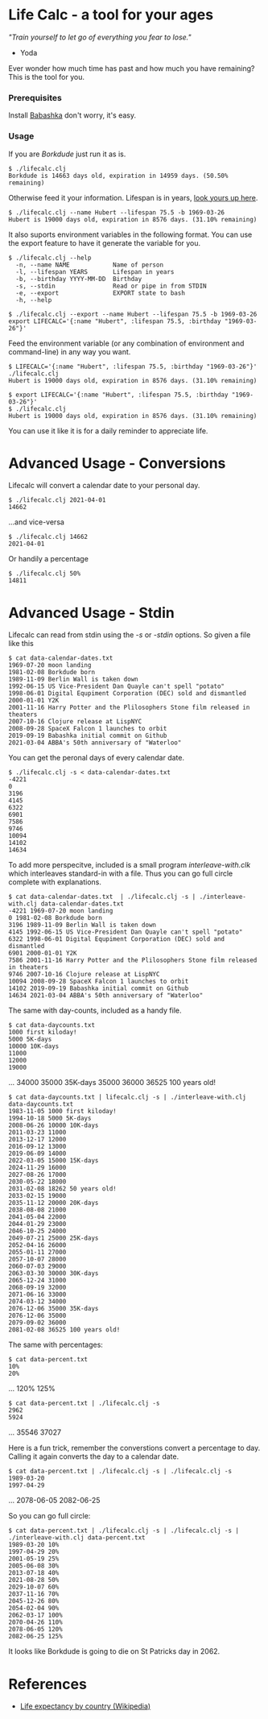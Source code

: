 # Life Calc - a tool for your ages

*"Train yourself to let go of everything you fear to lose."*  
- Yoda

Ever wonder how much time has past and how much you have remaining?  This is the tool for you.

### Prerequisites

Install [Babashka](https://github.com/babashka/babashka#installation) don't worry, it's easy.

### Usage

If you are _Borkdude_ just run it as is.

    $ ./lifecalc.clj 
    Borkdude is 14663 days old, expiration in 14959 days. (50.50% remaining)

Otherwise feed it your information.  Lifespan is in years, [look yours up here](https://en.wikipedia.org/wiki/List_of_countries_by_life_expectancy).

    $ ./lifecalc.clj --name Hubert --lifespan 75.5 -b 1969-03-26
    Hubert is 19000 days old, expiration in 8576 days. (31.10% remaining)

It also suports environment variables in the following format.  You can use the export feature to have it generate the variable for you.

    $ ./lifecalc.clj --help
      -n, --name NAME            Name of person
      -l, --lifespan YEARS       Lifespan in years
      -b, --birthday YYYY-MM-DD  Birthday
      -s, --stdin                Read or pipe in from STDIN
      -e, --export               EXPORT state to bash
      -h, --help

    $ ./lifecalc.clj --export --name Hubert --lifespan 75.5 -b 1969-03-26
    export LIFECALC='{:name "Hubert", :lifespan 75.5, :birthday "1969-03-26"}'

Feed the environment variable (or any combination of environment and command-line) in any way you want.

    $ LIFECALC='{:name "Hubert", :lifespan 75.5, :birthday "1969-03-26"}' ./lifecalc.clj 
    Hubert is 19000 days old, expiration in 8576 days. (31.10% remaining)
    
    $ export LIFECALC='{:name "Hubert", :lifespan 75.5, :birthday "1969-03-26"}'
    $ ./lifecalc.clj 
    Hubert is 19000 days old, expiration in 8576 days. (31.10% remaining)

You can use it like it is for a daily reminder to appreciate life.

# Advanced Usage - Conversions

Lifecalc will convert a calendar date to your personal day.

    $ ./lifecalc.clj 2021-04-01
    14662

...and vice-versa

    $ ./lifecalc.clj 14662
    2021-04-01

Or handily a percentage

    $ ./lifecalc.clj 50%
    14811

# Advanced Usage - Stdin

Lifecalc can read from stdin using the _-s_ or _-stdin_ options.  So given a file like this

    $ cat data-calendar-dates.txt 
    1969-07-20 moon landing
    1981-02-08 Borkdude born
    1989-11-09 Berlin Wall is taken down
    1992-06-15 US Vice-President Dan Quayle can't spell "potato"
    1998-06-01 Digital Equpiment Corporation (DEC) sold and dismantled
    2000-01-01 Y2K
    2001-11-16 Harry Potter and the Plilosophers Stone film released in theaters
    2007-10-16 Clojure release at LispNYC
    2008-09-28 SpaceX Falcon 1 launches to orbit
    2019-09-19 Babashka initial commit on Github
    2021-03-04 ABBA's 50th anniversary of "Waterloo"

You can get the peronal days of every calendar date.

    $ ./lifecalc.clj -s < data-calendar-dates.txt 
    -4221
    0
    3196
    4145
    6322
    6901
    7586
    9746
    10094
    14102
    14634

To add more perspecitve, included is a small program _interleave-with.clk_ which interleaves standard-in with a file.  Thus you can go full circle complete with explanations.

    $ cat data-calendar-dates.txt  | ./lifecalc.clj -s | ./interleave-with.clj data-calendar-dates.txt 
    -4221 1969-07-20 moon landing
    0 1981-02-08 Borkdude born
    3196 1989-11-09 Berlin Wall is taken down
    4145 1992-06-15 US Vice-President Dan Quayle can't spell "potato"
    6322 1998-06-01 Digital Equpiment Corporation (DEC) sold and dismantled
    6901 2000-01-01 Y2K
    7586 2001-11-16 Harry Potter and the Plilosophers Stone film released in theaters
    9746 2007-10-16 Clojure release at LispNYC
    10094 2008-09-28 SpaceX Falcon 1 launches to orbit
    14102 2019-09-19 Babashka initial commit on Github
    14634 2021-03-04 ABBA's 50th anniversary of "Waterloo"

The same with day-counts, included as a handy file.

    $ cat data-daycounts.txt 
    1000 first kiloday!
    5000 5K-days
    10000 10K-days
    11000
    12000
    19000
...
    34000
    35000 35K-days
    35000
    36000
    36525 100 years old!
    
    
    $ cat data-daycounts.txt | lifecalc.clj -s | ./interleave-with.clj data-daycounts.txt 
    1983-11-05 1000 first kiloday!
    1994-10-18 5000 5K-days
    2008-06-26 10000 10K-days
    2011-03-23 11000
    2013-12-17 12000
    2016-09-12 13000
    2019-06-09 14000
    2022-03-05 15000 15K-days
    2024-11-29 16000
    2027-08-26 17000
    2030-05-22 18000
    2031-02-08 18262 50 years old!
    2033-02-15 19000
    2035-11-12 20000 20K-days
    2038-08-08 21000
    2041-05-04 22000
    2044-01-29 23000
    2046-10-25 24000
    2049-07-21 25000 25K-days
    2052-04-16 26000
    2055-01-11 27000
    2057-10-07 28000
    2060-07-03 29000
    2063-03-30 30000 30K-days
    2065-12-24 31000
    2068-09-19 32000
    2071-06-16 33000
    2074-03-12 34000
    2076-12-06 35000 35K-days
    2076-12-06 35000
    2079-09-02 36000
    2081-02-08 36525 100 years old!

The same with percentages:

    $ cat data-percent.txt 
    10%
    20%
...
    120%
    125%
    
    $ cat data-percent.txt | ./lifecalc.clj -s
    2962
    5924
...
    35546
    37027

Here is a fun trick, remember the converstions convert a percentage to day.  Calling it again converts the day to a calendar date.

    $ cat data-percent.txt | ./lifecalc.clj -s | ./lifecalc.clj -s
    1989-03-20
    1997-04-29
...
    2078-06-05
    2082-06-25

So you can go full circle:

    $ cat data-percent.txt | ./lifecalc.clj -s | ./lifecalc.clj -s | ./interleave-with.clj data-percent.txt 
    1989-03-20 10%
    1997-04-29 20%
    2001-05-19 25%
    2005-06-08 30%
    2013-07-18 40%
    2021-08-28 50%
    2029-10-07 60%
    2037-11-16 70%
    2045-12-26 80%
    2054-02-04 90%
    2062-03-17 100%
    2070-04-26 110%
    2078-06-05 120%
    2082-06-25 125%

It looks like Borkdude is going to die on St Patricks day in 2062.

# References

* [Life expectancy by country (Wikipedia)](https://en.wikipedia.org/wiki/List_of_countries_by_life_expectancy)
